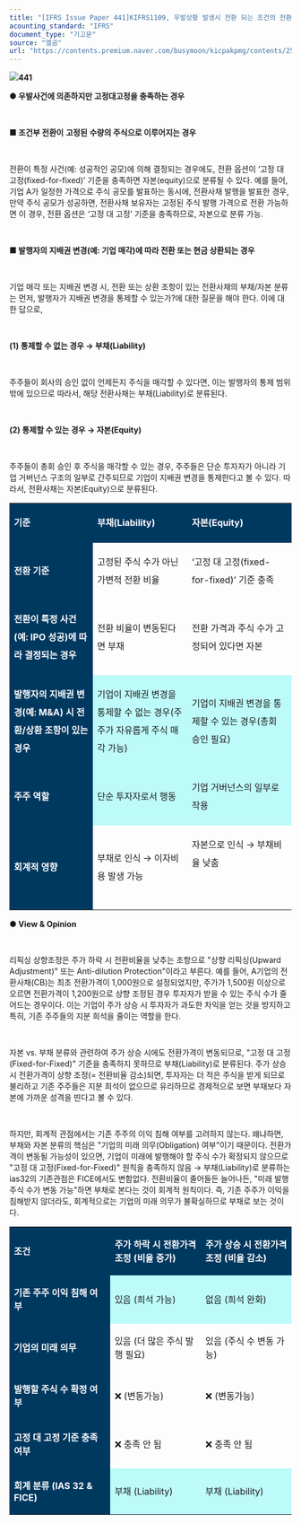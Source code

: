 ```yaml
---
title: "[IFRS Issue Paper 441]KIFRS1109, 우발상황 발생시 전환 되는 조건의 전환사채의 자본 vs.부채 분류②"
acounting_standard: "IFRS"
document_type: "기고문"
source: "엘곰"
url: "https://contents.premium.naver.com/busymoon/kicpakpmg/contents/250306163534840pn"
---
```

![](https://n2.news.naver.com/l.gif?type=content)**441**

**● 우발사건에 의존하지만 고정대고정을 충족하는 경우**

**​**

**■ 조건부 전환이** **고정된** **수량의 주식으로 이루어지는 경우**

**​**

전환이 특정 사건(예: 성공적인 공모)에 의해 결정되는 경우에도, 전환 옵션이 ‘고정 대 고정(fixed-for-fixed)’ 기준을 충족하면 자본(equity)으로 분류될 수 있다. 예를 들어, 기업 A가 일정한 가격으로 주식 공모를 발표하는 동시에, 전환사채 발행을 발표한 경우, 만약 주식 공모가 성공하면, 전환사채 보유자는 고정된 주식 발행 가격으로 전환 가능하면 이 경우, 전환 옵션은 ‘고정 대 고정’ 기준을 충족하므로, 자본으로 분류 가능.

​

**■ 발행자의 지배권 변경(예: 기업 매각)에 따라 전환 또는 현금 상환되는 경우**

​

기업 매각 또는 지배권 변경 시, 전환 또는 상환 조항이 있는 전환사채의 부채/자본 분류는 먼저, 발행자가 지배권 변경을 통제할 수 있는가?에 대한 질문을 해야 한다. 이에 대한 답으로,

​

**(1) 통제할 수 없는 경우 → 부채(Liability)**

​

주주들이 회사의 승인 없이 언제든지 주식을 매각할 수 있다면, 이는 발행자의 통제 범위 밖에 있으므로 따라서, 해당 전환사채는 부채(Liability)로 분류된다.

​

**(2) 통제할 수 있는 경우 → 자본(Equity)**

​

주주들이 총회 승인 후 주식을 매각할 수 있는 경우, 주주들은 단순 투자자가 아니라 기업 거버넌스 구조의 일부로 간주되므로 기업이 지배권 변경을 통제한다고 볼 수 있다. 따라서, 전환사채는 자본(Equity)으로 분류된다.

<table style=""><tbody><tr><td colspan="1" rowspan="1" style="width: 29.5%; height: 40.0px;  background-color: #003960;"><div><p style="line-height:2.0;"><span style="color:#ffffff;"><b>기준</b></span></p></div></td><td colspan="1" rowspan="1" style="width: 33.56%; height: 40.0px;  background-color: #003960;"><div><p style="line-height:2.0;"><span style="color:#ffffff;"><b>부채(Liability)</b></span></p></div></td><td colspan="1" rowspan="1" style="width: 36.94%; height: 40.0px;  background-color: #003960;"><div><p style="line-height:2.0;"><span style="color:#ffffff;"><b>자본(Equity)</b></span></p></div></td></tr><tr><td colspan="1" rowspan="1" style="width: 29.5%; height: 40.0px;  background-color: #003960;"><div><p style="line-height:2.0;"><span style="color:#ffffff;"><b>전환 기준</b></span></p></div></td><td colspan="1" rowspan="1" style="width: 33.56%; height: 40.0px;  "><div><p style="line-height:2.0;"><span style="">고정된 주식 수가 아닌 가변적 전환 비율</span></p></div></td><td colspan="1" rowspan="1" style="width: 36.94%; height: 40.0px;  "><div><p style="line-height:2.0;"><span style="">‘고정 대 고정(fixed-for-fixed)’ 기준 충족</span></p></div></td></tr><tr><td colspan="1" rowspan="1" style="width: 29.5%; height: 40.0px;  background-color: #003960;"><div><p style="line-height:2.0;"><span style="color:#ffffff;"><b>전환이 특정 사건(예: IPO 성공)에 따라 결정되는 경우</b></span></p></div></td><td colspan="1" rowspan="1" style="width: 33.56%; height: 40.0px;  "><div><p style="line-height:2.0;"><span style="">전환 비율이 변동된다면 부채</span></p></div></td><td colspan="1" rowspan="1" style="width: 36.94%; height: 40.0px;  "><div><p style="line-height:2.0;"><span style="">전환 가격과 주식 수가 고정되어 있다면 자본</span></p></div></td></tr><tr><td colspan="1" rowspan="1" style="width: 29.5%; height: 40.0px;  background-color: #003960;"><div><p style="line-height:2.0;"><span style="color:#ffffff;"><b>발행자의 지배권 변경(예: M&amp;A) 시 전환/상환 조항이 있는 경우</b></span></p></div></td><td colspan="1" rowspan="1" style="width: 33.56%; height: 40.0px;  background-color: #bdfbfa;"><div><p style="line-height:2.0;"><span style="">기업이 지배권 변경을 통제할 수 없는 경우(주주가 자유롭게 주식 매각 가능)</span></p></div></td><td colspan="1" rowspan="1" style="width: 36.94%; height: 40.0px;  background-color: #bdfbfa;"><div><p style="line-height:2.0;"><span style="">기업이 지배권 변경을 통제할 수 있는 경우(총회 승인 필요)</span></p></div></td></tr><tr><td colspan="1" rowspan="1" style="width: 29.5%; height: 40.0px;  background-color: #003960;"><div><p style="line-height:2.0;"><span style="color:#ffffff;"><b>주주 역할</b></span></p></div></td><td colspan="1" rowspan="1" style="width: 33.56%; height: 40.0px;  background-color: #bdfbfa;"><div><p style="line-height:2.0;"><span style="">단순 투자자로서 행동</span></p></div></td><td colspan="1" rowspan="1" style="width: 36.94%; height: 40.0px;  background-color: #bdfbfa;"><div><p style="line-height:2.0;"><span style="">기업 거버넌스의 일부로 작용</span></p></div></td></tr><tr><td colspan="1" rowspan="1" style="width: 29.5%; height: 40.0px;  background-color: #003960;"><div><p style="line-height:2.0;"><span style="color:#ffffff;"><b>회계적 영향</b></span></p></div></td><td colspan="1" rowspan="1" style="width: 33.56%; height: 40.0px;  "><div><p style="line-height:2.0;"><span style="">부채로 인식 → 이자비용 발생 가능</span></p></div></td><td colspan="1" rowspan="1" style="width: 36.94%; height: 40.0px;  "><div><p style="line-height:2.0;"><span style="">자본으로 인식 → 부채비율 낮춤</span></p></div><div><p style="line-height:2.0;"><span style="">​</span></p></div></td></tr></tbody></table>

**● View & Opinion**

​

리픽싱 상향조정은 주가 하락 시 전환비율을 낮추는 조항으로 "상향 리픽싱(Upward Adjustment)" 또는 Anti-dilution Protection"이라고 부른다. 예를 들어, A기업의 전환사채(CB)는 최초 전환가격이 1,000원으로 설정되었지만, 주가가 1,500원 이상으로 오르면 전환가격이 1,200원으로 상향 조정된 경우 투자자가 받을 수 있는 주식 수가 줄어드는 경우이다. 이는 기업이 주가 상승 시 투자자가 과도한 차익을 얻는 것을 방지하고 특히, 기존 주주들의 지분 희석을 줄이는 역할을 한다.

​

자본 vs. 부채 분류와 관련하여 주가 상승 시에도 전환가격이 변동되므로, "고정 대 고정(Fixed-for-Fixed)" 기준을 충족하지 못하므로 부채(Liability)로 분류된다. 주가 상승 시 전환가격이 상향 조정(= 전환비율 감소)되면, 투자자는 더 적은 주식을 받게 되므로 불리하고 기존 주주들은 지분 희석이 없으므로 유리하므로 경제적으로 보면 부채보다 자본에 가까운 성격을 띤다고 볼 수 있다.

​

하지만, 회계적 관점에서는 기존 주주의 이익 침해 여부를 고려하지 않는다. 왜냐하면, 부채와 자본 분류의 핵심은 "기업의 미래 의무(Obligation) 여부"이기 때문이다. 전환가격이 변동될 가능성이 있으면, 기업이 미래에 발행해야 할 주식 수가 확정되지 않으므로 "고정 대 고정(Fixed-for-Fixed)" 원칙을 충족하지 않음 → 부채(Liability)로 분류하는 ias32의 기존관점은 FICE에서도 변함없다. 전환비율이 줄어들든 늘어나든, "미래 발행 주식 수가 변동 가능"하면 부채로 본다는 것이 회계적 원칙이다. 즉, 기존 주주가 이익을 침해받지 않더라도, 회계적으로는 기업의 미래 의무가 불확실하므로 부채로 보는 것이다.

<table style=""><tbody><tr><td colspan="1" rowspan="1" style="width: 35.69%; height: 40.0px;  background-color: #003960;"><div><p style=""><span style="color:#ffffff;"><b>조건</b></span></p></div></td><td colspan="1" rowspan="1" style="width: 32.15%; height: 40.0px;  background-color: #003960;"><div><p style=""><span style="color:#ffffff;"><b>주가 하락 시 전환가격 조정 (비율 증가)</b></span></p></div></td><td colspan="1" rowspan="1" style="width: 32.15%; height: 40.0px;  background-color: #003960;"><div><p style=""><span style="color:#ffffff;"><b>주가 상승 시 전환가격 조정 (비율 감소)</b></span></p></div></td></tr><tr><td colspan="1" rowspan="1" style="width: 35.69%; height: 40.0px;  background-color: #003960;"><div><p style=""><span style="color:#ffffff;"><b>기존 주주 이익 침해 여부</b></span></p></div></td><td colspan="1" rowspan="1" style="width: 32.15%; height: 40.0px;  background-color: #bdfbfa;"><div><p style=""><span style="">있음 (희석 가능)</span></p></div></td><td colspan="1" rowspan="1" style="width: 32.15%; height: 40.0px;  background-color: #bdfbfa;"><div><p style=""><span style="">없음 (희석 완화)</span></p></div></td></tr><tr><td colspan="1" rowspan="1" style="width: 35.69%; height: 40.0px;  background-color: #003960;"><div><p style=""><span style="color:#ffffff;"><b>기업의 미래 의무</b></span></p></div></td><td colspan="1" rowspan="1" style="width: 32.15%; height: 40.0px;  "><div><p style=""><span style="">있음 (더 많은 주식 발행 필요)</span></p></div></td><td colspan="1" rowspan="1" style="width: 32.15%; height: 40.0px;  "><div><p style=""><span style="">있음 (주식 수 변동 가능)</span></p></div></td></tr><tr><td colspan="1" rowspan="1" style="width: 35.69%; height: 40.0px;  background-color: #003960;"><div><p style=""><span style="color:#ffffff;"><b>발행할 주식 수 확정 여부</b></span></p></div></td><td colspan="1" rowspan="1" style="width: 32.15%; height: 40.0px;  "><div><p style=""><span style="">❌ (변동가능)</span></p></div></td><td colspan="1" rowspan="1" style="width: 32.15%; height: 40.0px;  "><div><p style=""><span style="">❌ (변동가능)</span></p></div></td></tr><tr><td colspan="1" rowspan="1" style="width: 35.69%; height: 40.0px;  background-color: #003960;"><div><p style=""><span style="color:#ffffff;"><b>고정 대 고정 기준 충족 여부</b></span></p></div></td><td colspan="1" rowspan="1" style="width: 32.15%; height: 40.0px;  "><div><p style=""><span style="">❌ 충족 안 됨</span></p></div></td><td colspan="1" rowspan="1" style="width: 32.15%; height: 40.0px;  "><div><p style=""><span style="">❌ 충족 안 됨</span></p></div></td></tr><tr><td colspan="1" rowspan="1" style="width: 35.69%; height: 40.0px;  background-color: #003960;"><div><p style=""><span style="color:#ffffff;"><b>회계 분류 (IAS 32 &amp; FICE)</b></span></p></div></td><td colspan="1" rowspan="1" style="width: 32.15%; height: 40.0px;  background-color: #bdfbfa;"><div><p style=""><span style="">부채 (Liability)</span></p></div></td><td colspan="1" rowspan="1" style="width: 32.15%; height: 40.0px;  background-color: #bdfbfa;"><div><p style=""><span style="">부채 (Liability)</span></p></div></td></tr></tbody></table>

​